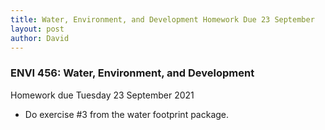 ```yaml
---
title: Water, Environment, and Development Homework Due 23 September
layout: post
author: David
---
```

### ENVI 456: Water, Environment, and Development  
Homework due Tuesday 23 September 2021  
- Do exercise #3 from the water footprint package.
